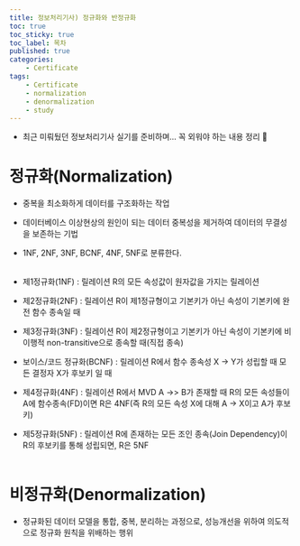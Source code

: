 ```yaml
---
title: 정보처리기사) 정규화와 반정규화
toc: true
toc_sticky: true
toc_label: 목차
published: true
categories:
    - Certificate
tags:
    - Certificate
    - normalization
    - denormalization
    - study
---
```


* 최근 미뤄뒀던 정보처리기사 실기를 준비하며... 꼭 외워야 하는 내용 정리 🥲
 
# 정규화(Normalization)
* 중복을 최소화하게 데이터를 구조화하는 작업
* 데이터베이스 이상현상의 원인이 되는 데이터 중복성을 제거하여 데이터의 무결성을 보존하는 기법 
* 1NF, 2NF, 3NF, BCNF, 4NF, 5NF로 분류한다. <br><br>

* 제1정규화(1NF) : 릴레이션 R의 모든 속성값이 원자값을 가지는 릴레이션
* 제2정규화(2NF) : 릴레이션 R이 제1정규형이고 기본키가 아닌 속성이 기본키에 완전 함수 종속일 때
* 제3정규화(3NF) : 릴레이션 R이 제2정규형이고 기본키가 아닌 속성이 기본키에 비이행적 non-transitive으로 종속할 때(직접 종속)
* 보이스/코드 정규화(BCNF) : 릴레이션 R에서 함수 종속성 X -> Y가 성립할 때 모든 결정자 X가 후보키 일 때
* 제4정규화(4NF) : 릴레이션 R에서 MVD A ->> B가 존재할 때 R의 모든 속성들이 A에 함수종속(FD)이면 R은 4NF(즉 R의 모든 속성 X에 대해 A -> X이고 A가 후보키)
* 제5정규화(5NF) : 릴레이션 R에 존재하는 모든 조인 종속(Join Dependency)이 R의 후보키를 통해 성립되면, R은 5NF
<br><br>

# 비정규화(Denormalization)
* 정규화된 데이터 모델을 통합, 중복, 분리하는 과정으로, 성능개선을 위하여 의도적으로 정규화 원칙을 위배하는 행위
